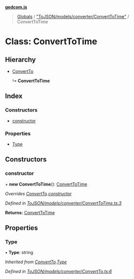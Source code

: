 **[gedcom.js](../README.md)**

> [Globals](../globals.md) / ["ToJSON/models/converter/ConvertToTime"](../modules/_tojson_models_converter_converttotime_.md) / ConvertToTime

# Class: ConvertToTime

## Hierarchy

* [ConvertTo](_tojson_models_converter_convertto_.convertto.md)

  ↳ **ConvertToTime**

## Index

### Constructors

* [constructor](_tojson_models_converter_converttotime_.converttotime.md#constructor)

### Properties

* [Type](_tojson_models_converter_converttotime_.converttotime.md#type)

## Constructors

### constructor

\+ **new ConvertToTime**(): [ConvertToTime](_tojson_models_converter_converttotime_.converttotime.md)

*Overrides [ConvertTo](_tojson_models_converter_convertto_.convertto.md).[constructor](_tojson_models_converter_convertto_.convertto.md#constructor)*

*Defined in [ToJSON/models/converter/ConvertToTime.ts:3](https://github.com/Jisco/gedcom.js/blob/af9d585/src/ToJSON/models/converter/ConvertToTime.ts#L3)*

**Returns:** [ConvertToTime](_tojson_models_converter_converttotime_.converttotime.md)

## Properties

### Type

•  **Type**: string

*Inherited from [ConvertTo](_tojson_models_converter_convertto_.convertto.md).[Type](_tojson_models_converter_convertto_.convertto.md#type)*

*Defined in [ToJSON/models/converter/ConvertTo.ts:6](https://github.com/Jisco/gedcom.js/blob/af9d585/src/ToJSON/models/converter/ConvertTo.ts#L6)*
